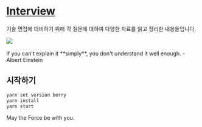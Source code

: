 # [Interview](https://bttb-interview.vercel.app)

기술 면접에 대비하기 위해 각 질문에 대하여 다양한 자료를 읽고 정리한 내용들입니다.

<a href="https://github.com/back-to-the-basic/interview/graphs/contributors">
  <img src="https://contrib.rocks/image?repo=back-to-the-basic/interview" />
</a>

<br/>
<br/>
If you can't explain it **simply**, you don't understand it well enough. - Albert Einstein

## 시작하기

```bash
yarn set version berry
yarn install
yarn start
```

May the Force be with you.
